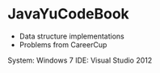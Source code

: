 JavaYuCodeBook
==============

* Data structure implementations 
* Problems from CareerCup

System: Windows 7
IDE: Visual Studio 2012
